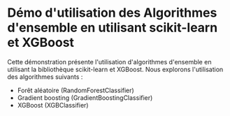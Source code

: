 # Démo d'utilisation des Algorithmes d'ensemble en utilisant scikit-learn et XGBoost

Cette démonstration présente l'utilisation d'algorithmes d'ensemble en utilisant la bibliothèque scikit-learn et XGBoost. Nous explorons l'utilisation des algorithmes suivants :

- Forêt aléatoire (RandomForestClassifier)
- Gradient boosting (GradientBoostingClassifier)
- XGBoost (XGBClassifier)
